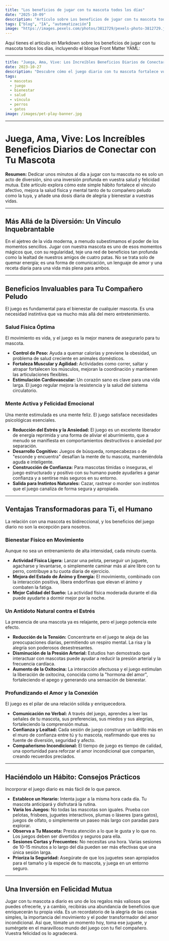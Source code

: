 ```yaml
---
title: "Los beneficios de jugar con tu mascota todos los días"
date: "2025-10-09"
description: "Artículo sobre Los beneficios de jugar con tu mascota todos los días"
tags: ["blog", "IA", "automatización"]
image: "https://images.pexels.com/photos/3812729/pexels-photo-3812729.jpeg?auto=compress&cs=tinysrgb&h=350"
---
```


Aquí tienes el artículo en Markdown sobre los beneficios de jugar con tu mascota todos los días, incluyendo el bloque Front Matter YAML:

---
```yaml
title: "Juega, Ama, Vive: Los Increíbles Beneficios Diarios de Conectar con Tu Mascota"
date: 2023-10-27
description: "Descubre cómo el juego diario con tu mascota fortalece vuestro vínculo y mejora la salud física, mental y emocional de ambos. Un pequeño acto con grandes recompensas."
tags:
  - mascotas
  - juego
  - bienestar
  - salud
  - vínculo
  - perros
  - gatos
image: /images/pet-play-banner.jpg
```

---

# Juega, Ama, Vive: Los Increíbles Beneficios Diarios de Conectar con Tu Mascota

**Resumen:** Dedicar unos minutos al día a jugar con tu mascota no es solo un acto de diversión, sino una inversión profunda en vuestra salud y felicidad mutua. Este artículo explora cómo este simple hábito fortalece el vínculo afectivo, mejora la salud física y mental tanto de tu compañero peludo como la tuya, y añade una dosis diaria de alegría y bienestar a vuestras vidas.

---

## Más Allá de la Diversión: Un Vínculo Inquebrantable

En el ajetreo de la vida moderna, a menudo subestimamos el poder de los momentos sencillos. Jugar con nuestra mascota es uno de esos momentos mágicos que, con su regularidad, teje una red de beneficios tan profunda como la lealtad de nuestros amigos de cuatro patas. No se trata solo de quemar energía; es una forma de comunicación, un lenguaje de amor y una receta diaria para una vida más plena para ambos.

---

## Beneficios Invaluables para Tu Compañero Peludo

El juego es fundamental para el bienestar de cualquier mascota. Es una necesidad instintiva que va mucho más allá del mero entretenimiento.

### Salud Física Óptima

El movimiento es vida, y el juego es la mejor manera de asegurarlo para tu mascota.
*   **Control de Peso:** Ayuda a quemar calorías y previene la obesidad, un problema de salud creciente en animales domésticos.
*   **Fortaleza Muscular y Agilidad:** Actividades como correr, saltar y atrapar fortalecen los músculos, mejoran la coordinación y mantienen las articulaciones flexibles.
*   **Estimulación Cardiovascular:** Un corazón sano es clave para una vida larga. El juego regular mejora la resistencia y la salud del sistema circulatorio.

### Mente Activa y Felicidad Emocional

Una mente estimulada es una mente feliz. El juego satisface necesidades psicológicas esenciales.
*   **Reducción del Estrés y la Ansiedad:** El juego es un excelente liberador de energía reprimida y una forma de aliviar el aburrimiento, que a menudo se manifiesta en comportamientos destructivos o ansiedad por separación.
*   **Desarrollo Cognitivo:** Juegos de búsqueda, rompecabezas o de "esconde y encuentra" desafían la mente de tu mascota, manteniéndola aguda e inteligente.
*   **Construcción de Confianza:** Para mascotas tímidas o inseguras, el juego estructurado y positivo con su humano puede ayudarles a ganar confianza y a sentirse más seguros en su entorno.
*   **Salida para Instintos Naturales:** Cazar, rastrear o morder son instintos que el juego canaliza de forma segura y apropiada.

---

## Ventajas Transformadoras para Ti, el Humano

La relación con una mascota es bidireccional, y los beneficios del juego diario no son la excepción para nosotros.

### Bienestar Físico en Movimiento

Aunque no sea un entrenamiento de alta intensidad, cada minuto cuenta.
*   **Actividad Física Ligera:** Lanzar una pelota, perseguir un juguete, agacharse y levantarse, o simplemente caminar más al aire libre con tu perro, contribuye a tu cuota diaria de ejercicio.
*   **Mejora del Estado de Ánimo y Energía:** El movimiento, combinado con la interacción positiva, libera endorfinas que elevan el ánimo y combaten la fatiga.
*   **Mejor Calidad del Sueño:** La actividad física moderada durante el día puede ayudarte a dormir mejor por la noche.

### Un Antídoto Natural contra el Estrés

La presencia de una mascota ya es relajante, pero el juego potencia este efecto.
*   **Reducción de la Tensión:** Concentrarte en el juego te aleja de las preocupaciones diarias, permitiendo un respiro mental. La risa y la alegría son poderosos desestresantes.
*   **Disminución de la Presión Arterial:** Estudios han demostrado que interactuar con mascotas puede ayudar a reducir la presión arterial y la frecuencia cardíaca.
*   **Aumento de la Oxitocina:** La interacción afectuosa y el juego estimulan la liberación de oxitocina, conocida como la "hormona del amor", fortaleciendo el apego y generando una sensación de bienestar.

### Profundizando el Amor y la Conexión

El juego es el pilar de una relación sólida y enriquecedora.
*   **Comunicación no Verbal:** A través del juego, aprendes a leer las señales de tu mascota, sus preferencias, sus miedos y sus alegrías, fortaleciendo la comprensión mutua.
*   **Confianza y Lealtad:** Cada sesión de juego construye un ladrillo más en el muro de confianza entre tú y tu mascota, reafirmando que eres su fuente de diversión, seguridad y afecto.
*   **Compañerismo Incondicional:** El tiempo de juego es tiempo de calidad, una oportunidad para reforzar el amor incondicional que comparten, creando recuerdos preciados.

---

## Haciéndolo un Hábito: Consejos Prácticos

Incorporar el juego diario es más fácil de lo que parece.

*   **Establece un Horario:** Intenta jugar a la misma hora cada día. Tu mascota anticipará y disfrutará la rutina.
*   **Varía los Juegos:** No todas las mascotas son iguales. Prueba con pelotas, frisbees, juguetes interactivos, plumas o láseres (para gatos), juegos de olfato, o simplemente un paseo más largo con paradas para explorar.
*   **Observa a Tu Mascota:** Presta atención a lo que le gusta y lo que no. Los juegos deben ser divertidos y seguros para ella.
*   **Sesiones Cortas y Frecuentes:** No necesitas una hora. Varias sesiones de 10-15 minutos a lo largo del día pueden ser más efectivas que una única sesión larga.
*   **Prioriza la Seguridad:** Asegúrate de que los juguetes sean apropiados para el tamaño y la especie de tu mascota, y juega en un entorno seguro.

---

## Una Inversión en Felicidad Mutua

Jugar con tu mascota a diario es uno de los regalos más valiosos que puedes ofrecerle, y a cambio, recibirás una abundancia de beneficios que enriquecerán tu propia vida. Es un recordatorio de la alegría de las cosas simples, la importancia del movimiento y el poder transformador del amor incondicional. Así que, tómate un momento hoy, toma ese juguete, y sumérgete en el maravilloso mundo del juego con tu fiel compañero. Vuestra felicidad os lo agradecerá.